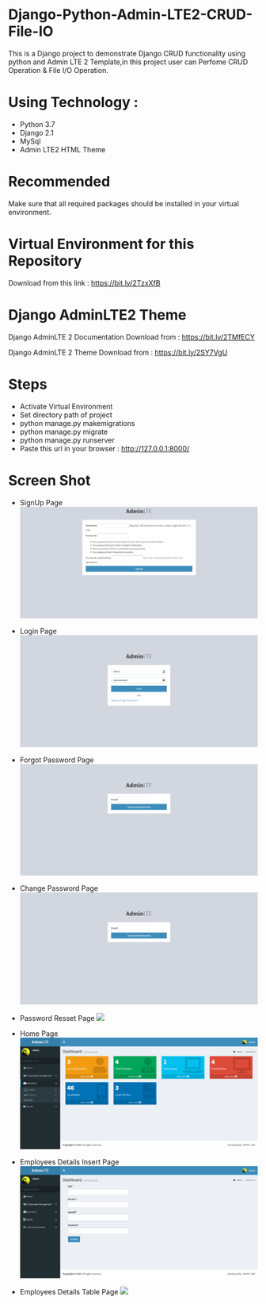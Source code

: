 # Django-Python-Admin-LTE2-CRUD-File-IO
This is a Django project to demonstrate Django CRUD functionality using python and Admin LTE 2 Template,in this project user can Perfome CRUD Operation &amp; File I/O Operation.

# Using Technology :
- Python 3.7
- Django 2.1
- MySql
- Admin LTE2 HTML Theme

# Recommended
Make sure that all required packages should be installed in your virtual environment.

# Virtual Environment for this Repository
Download from this link : https://bit.ly/2TzxXfB

# Django AdminLTE2 Theme 
Django AdminLTE 2 Documentation Download from : https://bit.ly/2TMfECY

Django AdminLTE 2 Theme Download from : https://bit.ly/2SY7VgU

# Steps
- Activate Virtual Environment
- Set directory path of project
- python manage.py makemigrations
- python manage.py migrate
- python manage.py runserver
- Paste this url in your browser : http://127.0.0.1:8000/

# Screen Shot
- SignUp Page
![](images/signup.png)

- Login Page
![](images/login.png)

- Forgot Password Page
![](images/forget_password.png)

- Change Password Page
![](images/forget_password.png)

- Password Resset Page
![](images/.png)

- Home Page
![](images/Home.png)

- Employees Details Insert Page
![](images/Emp_Add.png)

- Employees Details Table Page
![](images/Emp_Table)

